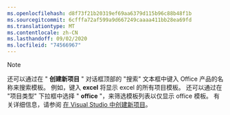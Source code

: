 ```yaml
---
ms.openlocfilehash: d8f73f21b20319ef69aa6379d115b96c88b48f1b
ms.sourcegitcommit: 6cfffa72af599a9d667249caaaa411bb28ea69fd
ms.translationtype: MT
ms.contentlocale: zh-CN
ms.lasthandoff: 09/02/2020
ms.locfileid: "74566967"
---
```

> [!NOTE]
> 还可以通过在 " **创建新项目** " 对话框顶部的 "搜索" 文本框中键入 Office 产品的名称来搜索模板。 例如，键入 **excel** 将显示 excel 的所有项目模板。
还可以通过在 "项目类型" 下拉框中选择 " **office** "，来筛选模板列表以仅显示 office 模板。  有关详细信息，请参阅  [在 Visual Studio 中创建新项目](../../ide/create-new-project.md)。
